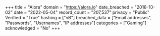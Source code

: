 +++
title = "Alora"
domain = "https://alora.io"
date_breached = "2018-10-02"
date = "2022-05-04"
record_count = "207,537"
privacy = "Public"
Verified = "True"
hashing = ["vB"]
breached_data = ["Email addresses", "Passwords", "Usernames", "IP addresses"]
categories = ["Gaming"]
acknowledged = "No"
+++
